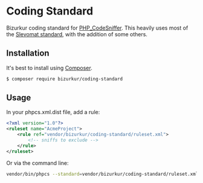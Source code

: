 # Coding Standard

Bizurkur coding standard for [PHP_CodeSniffer](https://github.com/squizlabs/PHP_CodeSniffer). This heavily uses most of the [Slevomat standard](https://github.com/slevomat/coding-standard), with the addition of some others.

## Installation

It's best to install using [Composer](https://getcomposer.org/).

```sh
$ composer require bizurkur/coding-standard
```

## Usage

In your phpcs.xml.dist file, add a rule:

```xml
<?xml version="1.0"?>
<ruleset name="AcmeProject">
	<rule ref="vendor/bizurkur/coding-standard/ruleset.xml">
		<!-- sniffs to exclude -->
	</rule>
</ruleset>
```

Or via the command line:

```sh
vendor/bin/phpcs --standard=vendor/bizurkur/coding-standard/ruleset.xml
```
